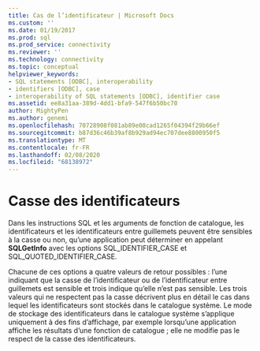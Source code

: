 ```yaml
---
title: Cas de l’identificateur | Microsoft Docs
ms.custom: ''
ms.date: 01/19/2017
ms.prod: sql
ms.prod_service: connectivity
ms.reviewer: ''
ms.technology: connectivity
ms.topic: conceptual
helpviewer_keywords:
- SQL statements [ODBC], interoperability
- identifiers [ODBC], case
- interoperability of SQL statements [ODBC], identifier case
ms.assetid: ee8a31aa-389d-4dd1-bfa9-547f6b50bc70
author: MightyPen
ms.author: genemi
ms.openlocfilehash: 70728908f081ab89e08cad1265f04394f29b66ef
ms.sourcegitcommit: b87d36c46b39af8b929ad94ec707dee8800950f5
ms.translationtype: MT
ms.contentlocale: fr-FR
ms.lasthandoff: 02/08/2020
ms.locfileid: "68138972"
---
```

# <a name="identifier-case"></a>Casse des identificateurs
Dans les instructions SQL et les arguments de fonction de catalogue, les identificateurs et les identificateurs entre guillemets peuvent être sensibles à la casse ou non, qu’une application peut déterminer en appelant **SQLGetInfo** avec les options SQL_IDENTIFIER_CASE et SQL_QUOTED_IDENTIFIER_CASE.  
  
 Chacune de ces options a quatre valeurs de retour possibles : l’une indiquant que la casse de l’identificateur ou de l’identificateur entre guillemets est sensible et trois indique qu’elle n’est pas sensible. Les trois valeurs qui ne respectent pas la casse décrivent plus en détail le cas dans lequel les identificateurs sont stockés dans le catalogue système. Le mode de stockage des identificateurs dans le catalogue système s’applique uniquement à des fins d’affichage, par exemple lorsqu’une application affiche les résultats d’une fonction de catalogue ; elle ne modifie pas le respect de la casse des identificateurs.
